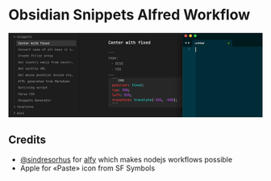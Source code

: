# Obsidian Snippets Alfred Workflow

![animated preview of workflow](./preview.gif)

## Credits

- [@sindresorhus](https://github.com/sindresorhus) for [alfy](https://github.com/sindresorhus/alfy) which makes nodejs workflows possible
- Apple for «Paste» icon from SF Symbols
